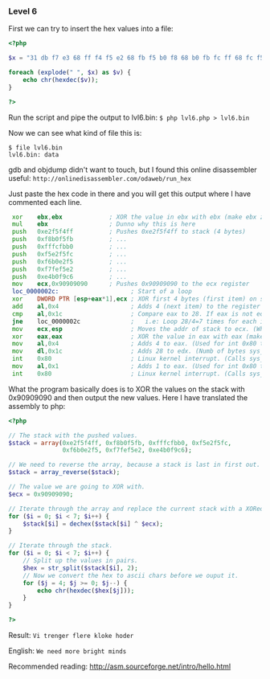 ### Level 6

First we can try to insert the hex values into a file:

```php
<?php

$x = "31 db f7 e3 68 ff f4 f5 e2 68 fb f5 b0 f8 68 b0 fb fc ff 68 fc f5 e2 f5 68 f5 e2 b0 f6 68 e2 f5 fe f7 68 c6 f9 b0 e4 b9 90 90 90 90 31 0c 04 04 04 3c 1c 75 f7 89 e1 31 c0 b0 04 b2 1c cd 80 b0 01 cd 80";

foreach (explode(" ", $x) as $v) {
    echo chr(hexdec($v));
}

?>
```

Run the script and pipe the output to lvl6.bin:
`$ php lvl6.php > lvl6.bin`

Now we can see what kind of file this is:
```
$ file lvl6.bin
lvl6.bin: data
```

gdb and objdump didn't want to touch, but I found this online disassembler useful: `http://onlinedisassembler.com/odaweb/run_hex`

Just paste the hex code in there and you will get this output where I have commented each line.

```asm
 xor    ebx,ebx             ; XOR the value in ebx with ebx (make ebx zero)
 mul    ebx                 ; Dunno why this is here
 push   0xe2f5f4ff          ; Pushes 0xe2f5f4ff to stack (4 bytes)
 push   0xf8b0f5fb          ; ...
 push   0xfffcfbb0          ; ...
 push   0xf5e2f5fc          ; ...
 push   0xf6b0e2f5          ; ...
 push   0xf7fef5e2          ; ...
 push   0xe4b0f9c6          ; ...
 mov    ecx,0x90909090      ; Pushes 0x90909090 to the ecx register
 loc_0000002c:                    ; Start of a loop
 xor    DWORD PTR [esp+eax*1],ecx ; XOR first 4 bytes (first item) on stack with value in ecx
 add    al,0x4                    ; Adds 4 (next item) to the register eax
 cmp    al,0x1c                   ; Compare eax to 28. If eax is not equal to 28, continue loop
 jne    loc_0000002c              ;   i.e: Loop 28/4=7 times for each item on the stack
 mov    ecx,esp                   ; Moves the addr of stack to ecx. (What sys_write will write)
 xor    eax,eax                   ; XOR the value in eax with eax (make eax zero)
 mov    al,0x4                    ; Adds 4 to eax. (Used for int 0x80 to call sys_write)
 mov    dl,0x1c                   ; Adds 28 to edx. (Numb of bytes sys_write will output)
 int    0x80                      ; Linux kernel interrupt. (Calls sys_write)
 mov    al,0x1                    ; Adds 1 to eax. (Used for int 0x80 to call sys_exit)
 int    0x80                      ; Linux kernel interrupt. (Calls sys_exit)
```

What the program basically does is to XOR the values on the stack with 0x90909090 and then output the new values.
Here I have translated the assembly to php:

```php
<?php

// The stack with the pushed values.
$stack = array(0xe2f5f4ff, 0xf8b0f5fb, 0xfffcfbb0, 0xf5e2f5fc, 
               0xf6b0e2f5, 0xf7fef5e2, 0xe4b0f9c6);

// We need to reverse the array, because a stack is last in first out.
$stack = array_reverse($stack);

// The value we are going to XOR with.
$ecx = 0x90909090;

// Iterate through the array and replace the current stack with a XORed one.
for ($i = 0; $i < 7; $i++) {
    $stack[$i] = dechex($stack[$i] ^ $ecx);
}

// Iterate through the stack.
for ($i = 0; $i < 7; $i++) {
    // Split up the values in pairs.
    $hex = str_split($stack[$i], 2);
    // Now we convert the hex to ascii chars before we ouput it.
    for ($j = 4; $j >= 0; $j--) {
        echo chr(hexdec($hex[$j]));
    }
}

?>
```

Result: `Vi trenger flere kloke hoder`

English: `We need more bright minds`

Recommended reading:
http://asm.sourceforge.net/intro/hello.html